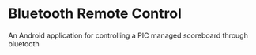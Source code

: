 # Bluetooth Remote Control

An Android application for controlling a PIC managed scoreboard through bluetooth
